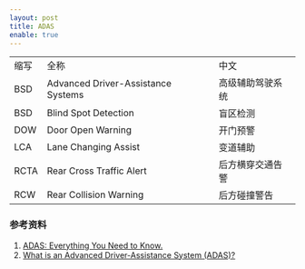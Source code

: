 ```yaml
---
layout: post
title: ADAS
enable: true
---
```



<table>
  <tr>
    <td>缩写</td>
    <td>全称</td>
    <td>中文</td>
  </tr>
  <tr>
    <td>BSD</td>
    <td>Advanced Driver-Assistance Systems</td>
    <td>高级辅助驾驶系统</td>
  </tr>
  <tr>
  <td>BSD</td>
  <td>Blind Spot Detection</td>
  <td>盲区检测</td>
  </tr>
  <tr>
  <td>DOW</td>
  <td>Door Open Warning</td>
  <td>开门预警</td>
  </tr>
  <tr>
  <td>LCA</td>
  <td>Lane Changing Assist</td>
  <td>变道辅助</td>
  </tr>
  <tr>
  <td>RCTA</td>
  <td>Rear Cross Traffic Alert</td>
  <td>后方横穿交通告警</td>
  </tr>
  <tr>
  <td>RCW</td>
  <td>Rear Collision Warning</td>
  <td>后方碰撞警告</td>
  </tr>
</table>


### 参考资料

1. [ADAS: Everything You Need to Know.](https://www.caranddriver.com/research/a31880412/adas/)
2. [What is an Advanced Driver-Assistance System (ADAS)?](https://www.mobileye.com/blog/what-is-advanced-driver-assistance-system-adas/)

